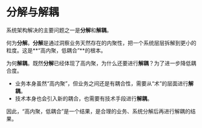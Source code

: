 # 分解与解耦

系统架构解决的主要问题之一是**分解**和**解耦**。

何为**分解**。**分解**是通过洞察业务天然存在的内聚性，把一个系统层层拆解到更小的粒度。这是**“高内聚，低耦合”**的根本。

为何**解耦**。既然**分解**已经体现了高内聚，为什么还要进行**解耦**？为了进一步降低耦合度。
- 业务本身虽然“高内聚”，但业务之间还是有耦合性，需要从“术”的层面进行**解耦**。
- 技术本身也会引入新的耦合，也需要有技术手段进行**解耦**。

因此，“高内聚，低耦合”是一个结果，是合理的业务、系统分解后再进行解耦的结果。


